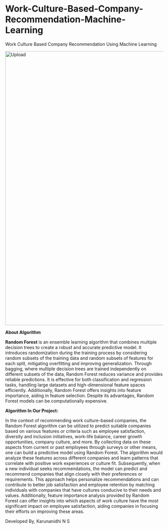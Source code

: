 # Work-Culture-Based-Company-Recommendation-Machine-Learning
Work Culture Based Company Recommendation Using Machine Learning

  <img width="870" alt="Upload" src="https://github.com/KarunanidhiNS/Work-Culture-Based-Company-Recommendation-Machine-Learning/assets/141301981/767fc515-2ea2-4a38-b989-76cd81f0d1b4">

**About Algorithm**

**Random Forest** is an ensemble learning algorithm that combines multiple decision trees to create a robust and accurate predictive model. It introduces randomization during the training process by considering random subsets of the training data and random subsets of features for each split, mitigating overfitting and improving generalization. Through bagging, where multiple decision trees are trained independently on different subsets of the data, Random Forest reduces variance and provides reliable predictions. It is effective for both classification and regression tasks, handling large datasets and high-dimensional feature spaces efficiently. Additionally, Random Forest offers insights into feature importance, aiding in feature selection. Despite its advantages, Random Forest models can be computationally expensive.

**Algorithm In Our Project:**

In the context of recommending work culture-based companies, the Random Forest algorithm can be utilized to predict suitable companies based on various features or criteria such as employee satisfaction, diversity and inclusion initiatives, work-life balance, career growth opportunities, company culture, and more. By collecting data on these aspects from current or past employees through surveys or other means, one can build a predictive model using Random Forest. The algorithm would analyze these features across different companies and learn patterns that correlate with positive work experiences or culture fit. Subsequently, when a new individual seeks recommendations, the model can predict and recommend companies that align closely with their preferences or requirements. This approach helps personalize recommendations and can contribute to better job satisfaction and employee retention by matching individuals with companies that have cultures conducive to their needs and values. Additionally, feature importance analysis provided by Random Forest can offer insights into which aspects of work culture have the most significant impact on employee satisfaction, aiding companies in focusing their efforts on improving these areas.

Developed By,
Karunanidhi N S
